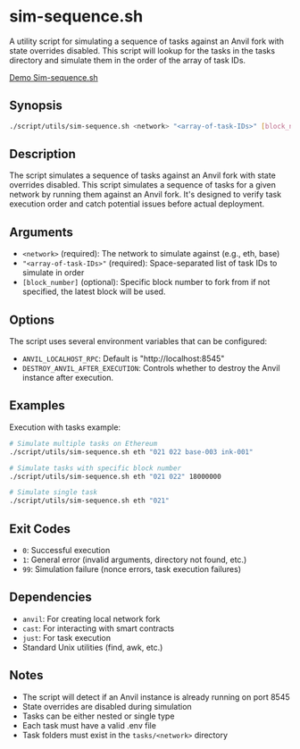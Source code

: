 # sim-sequence.sh

A utility script for simulating a sequence of tasks against an Anvil fork with state overrides disabled.
This script will lookup for the tasks in the tasks directory and simulate them in the order of the array of task IDs.

[Demo Sim-sequence.sh](https://github.com/user-attachments/assets/50e85b69-f7dc-40fe-b689-aa1e58394400)

## Synopsis

```bash
./script/utils/sim-sequence.sh <network> "<array-of-task-IDs>" [block_number]
```

## Description

The script simulates a sequence of tasks against an Anvil fork with state overrides disabled.
This script simulates a sequence of tasks for a given network by running them against an Anvil fork. It's designed to verify task execution order and catch potential issues before actual deployment.

## Arguments

- `<network>` (required): The network to simulate against (e.g., eth, base)
- `"<array-of-task-IDs>"` (required): Space-separated list of task IDs to simulate in order
- `[block_number]` (optional): Specific block number to fork from if not specified, the latest block will be used.

## Options

The script uses several environment variables that can be configured:

- `ANVIL_LOCALHOST_RPC`: Default is "http://localhost:8545"
- `DESTROY_ANVIL_AFTER_EXECUTION`: Controls whether to destroy the Anvil instance after execution.

## Examples

Execution with tasks example:

```bash
# Simulate multiple tasks on Ethereum
./script/utils/sim-sequence.sh eth "021 022 base-003 ink-001"

# Simulate tasks with specific block number
./script/utils/sim-sequence.sh eth "021 022" 18000000

# Simulate single task
./script/utils/sim-sequence.sh eth "021"
```

## Exit Codes

- `0`: Successful execution
- `1`: General error (invalid arguments, directory not found, etc.)
- `99`: Simulation failure (nonce errors, task execution failures)

## Dependencies

- `anvil`: For creating local network fork
- `cast`: For interacting with smart contracts
- `just`: For task execution
- Standard Unix utilities (find, awk, etc.)

## Notes

- The script will detect if an Anvil instance is already running on port 8545
- State overrides are disabled during simulation
- Tasks can be either nested or single type
- Each task must have a valid .env file
- Task folders must exist in the `tasks/<network>` directory

